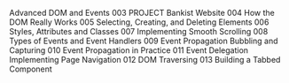 Advanced DOM and Events
003 PROJECT Bankist Website
004 How the DOM Really Works
005 Selecting, Creating, and Deleting Elements
006 Styles, Attributes and Classes
007 Implementing Smooth Scrolling
008 Types of Events and Event Handlers
009 Event Propagation Bubbling and Capturing
010 Event Propagation in Practice
011 Event Delegation Implementing Page Navigation
012 DOM Traversing
013 Building a Tabbed Component
